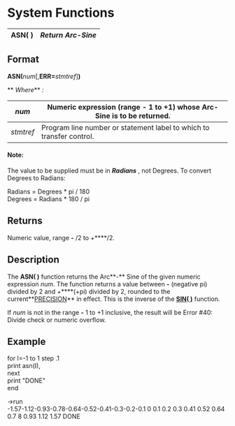 # System Functions

**ASN( )** |  **_Return Arc-Sine_**  
---|---  
  
##  Format

**ASN(**_num_[,**ERR=**_stmtref_]**)**  
  
** _Where_** _:_

_num_ |  Numeric expression (range **-** 1 to +1) whose Arc-Sine is to be returned.  
---|---  
_stmtref_ |  Program line number or statement label to which to transfer control.  
  
#### **Note:**  
The value to be supplied must be in **_Radians_** , not Degrees. To convert Degrees to Radians:  
  
Radians = Degrees * pi / 180  
Degrees = Radians * 180 / pi  
  
##  Returns

Numeric value, range **-** /2 to +****/2.

##  Description

The **ASN( )** function returns the Arc**-** Sine of the given numeric expression _num_. The function returns a value between **-** (negative pi) divided by 2 and +****(+pi) divided by 2, rounded to the current**[PRECISION](../directives/precision.md)** in effect. This is the inverse of the **[SIN( )](sin.md)** function.

If _num_ is not in the range **-** 1 to +1 inclusive, the result will be Error #40: Divide check or numeric overflow.

##  Example

for I=-1 to 1 step .1  
print asn(I),  
next  
print "DONE"  
end  
  
->run  
-1.57-1.12-0.93-0.78-0.64-0.52-0.41-0.3-0.2-0.1 0 0.1 0.2 0.3 0.41 0.52 0.64 0.7 8 0.93 1.12 1.57 DONE
